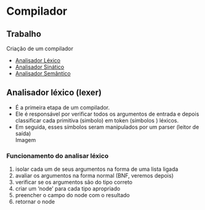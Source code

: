 # Compilador

## Trabalho
Criação de um compilador
- [Analisador Léxico](https://github.com/brunocampos01/compiladores/tree/master/trabalho_parte_01)
- [Analisador Sinático]()
- [Analisador Semântico]()


## Analisador léxico (lexer) 

- É a primeira etapa de um compilador.  
- Ele é responsável por verificar todos os argumentos de entrada e depois classificar cada primitiva (simbolo) em token (símbolos ) léxicos.  
- Em seguida, esses símbolos seram manipulados por um parser (leitor de saída)  
Imagem


### Funcionamento do analisar léxico

1. isolar cada um de seus argumentos na forma de uma lista ligada   
2. avaliar os argumentos na forma normal (BNF, veremos depois)   
3. verificar se os argumentos são do tipo correto  
4. criar um ‘node’ para cada tipo apropriado   
5. preencher o campo do node com o resultado   
6. retornar o node 
